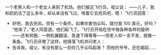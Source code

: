 一个老男人和一个老女人来到了机场。他们接近飞行员。祖父说：
——儿子，我和奶奶活了这么多年，却从来没有飞过。带着它去兜风吧，嗯！
飞行员回答：
- 好吧，我去兜风。但有一个条件。如果你害怕尖叫，就付我 100 美元，好吗？
“他来了。”老人同意道。他们起飞了。飞行员开始在空中做各种各样的旋转——还有转圈、一侧机翼翻滚、急速下降等等——但老人却一言不发，就像一条鱼。飞行员厌倦了这样，他降落飞机并问老人：
- 告诉我，祖父，有没有那么一刻你几乎尖叫起来？
而他的爷爷，还在崛起……
